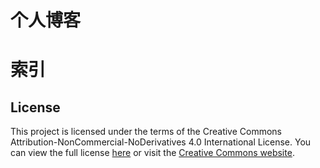 # 个人博客

# 索引

## License
This project is licensed under the terms of the Creative Commons Attribution-NonCommercial-NoDerivatives 4.0 International License. You can view the full license [here](LICENSE) or visit the [Creative Commons website](https://creativecommons.org/licenses/by-nc-nd/4.0/).
